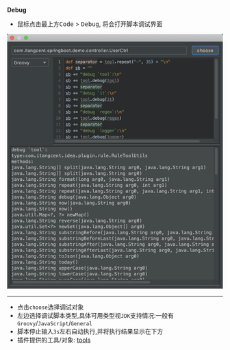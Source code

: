 **Debug**

- 鼠标点击最上方<kbd>Code</kbd> > <kbd>Debug</kbd>, 将会打开脚本调试界面
    
![debug](../asset/idea-debug.png)

---

- 点击`choose`选择调试对象
- 左边选择调试脚本类型,具体可用类型视`JDK`支持情况:一般有`Groovy`/`JavaScript`/`General`
- 脚本停止输入`3s`左右自动执行,并将执行结果显示在下方
- 插件提供的工具/对象: [tools](/setting/tools.html)